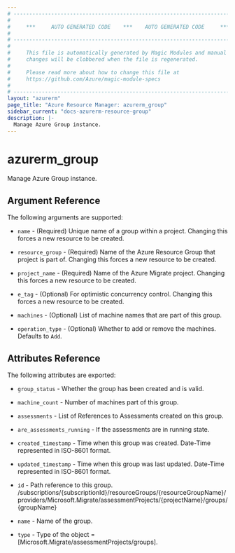 ```yaml
---
# ----------------------------------------------------------------------------
#
#     ***     AUTO GENERATED CODE    ***    AUTO GENERATED CODE     ***
#
# ----------------------------------------------------------------------------
#
#     This file is automatically generated by Magic Modules and manual
#     changes will be clobbered when the file is regenerated.
#
#     Please read more about how to change this file at
#     https://github.com/Azure/magic-module-specs
#
# ----------------------------------------------------------------------------
layout: "azurerm"
page_title: "Azure Resource Manager: azurerm_group"
sidebar_current: "docs-azurerm-resource-group"
description: |-
  Manage Azure Group instance.
---
```


# azurerm_group

Manage Azure Group instance.


## Argument Reference

The following arguments are supported:

* `name` - (Required) Unique name of a group within a project. Changing this forces a new resource to be created.

* `resource_group` - (Required) Name of the Azure Resource Group that project is part of. Changing this forces a new resource to be created.

* `project_name` - (Required) Name of the Azure Migrate project. Changing this forces a new resource to be created.

* `e_tag` - (Optional) For optimistic concurrency control. Changing this forces a new resource to be created.

* `machines` - (Optional) List of machine names that are part of this group.

* `operation_type` - (Optional) Whether to add or remove the machines. Defaults to `Add`.

## Attributes Reference

The following attributes are exported:

* `group_status` - Whether the group has been created and is valid.

* `machine_count` - Number of machines part of this group.

* `assessments` - List of References to Assessments created on this group.

* `are_assessments_running` - If the assessments are in running state.

* `created_timestamp` - Time when this group was created. Date-Time represented in ISO-8601 format.

* `updated_timestamp` - Time when this group was last updated. Date-Time represented in ISO-8601 format.

* `id` - Path reference to this group. /subscriptions/{subscriptionId}/resourceGroups/{resourceGroupName}/providers/Microsoft.Migrate/assessmentProjects/{projectName}/groups/{groupName}

* `name` - Name of the group.

* `type` - Type of the object = [Microsoft.Migrate/assessmentProjects/groups].
